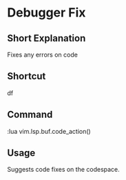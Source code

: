 # Debugger Fix

## Short Explanation
Fixes any errors on code

## Shortcut
<leader>df

## Command
:lua vim.lsp.buf.code_action()

## Usage
Suggests code fixes on the codespace.
